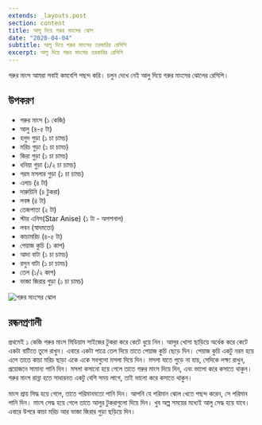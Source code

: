 ```yaml
---
extends: _layouts.post
section: content
title: আলু দিয়ে গরুর মাংসের ঝোল
date: "2020-04-04"
subtitle: আলু দিয়ে গরুর মাংসের তরকারির রেসিপি
excerpt: আলু দিয়ে গরুর মাংসের তরকারির রেসিপি
---
```


গরুর মাংস আমরা সবাই কমবেশি পছন্দ করি। চলুন দেখে নেই আলু দিয়ে গরুর মাংসের ঝোলের রেসিপি।

## উপকরণ

- গরুর মাংস (১ কেজি)
- আলু (৪-৫ টা)
- হলুদ গুড়া (১ চা চামচ)
- মরিচ গুড়া (১ চা চামচ)
- জিরা গুড়া (১ চা চামচ)
- ধনিয়া গুড়া (১/২ চা চামচ)
- গরম মসলার গুড়া (১ চা চামচ)
- এলাচ (৪ টা)
- দারুচিনি (৪ টুকরা)
- লবঙ্গ (৪ টা)
- তেজপাতা (২ টা)
- স্টার এনিস(Star Anise) (১ টা - অপশনাল)
- লবন (স্বাদমতো)
- কাচামরিচ (৪-৫ টা)
- পেয়াজ কুচি (১ কাপ)
- আদা বাটা (১ চা চামচ)
- রসুন বাটা (১ চা চামচ)
- তেল (১/২ কাপ)
- ভাজা জিরার গুড়া (১ চা চামচ)

![গরুর মাংসের ঝোল](/assets/images/recipes/beef-alur-jhol.jpg)

## রন্ধনপ্রণালী

প্রথমেই ১ কেজি গরুর মাংস মিডিয়াম সাইজের টুকরা করে কেটে ধুয়ে নিন। আলুর খোসা ছাড়িয়ে অর্ধেক করে কেটে
একটা বাটিতে তুলে রাখুন। এবারে একটা পাত্রে তেল দিয়ে তাতে পেয়াজ কুচি ছেড়ে দিন। পেয়াজ কুচি একটু নরম হয়ে
এলে তাতে কাচা মরিচ ছাড়া একে একে সবগুলো মসলা দিয়ে দিন। মসলা যাতে পুড়ে না যায়, সেদিকে লক্ষ্য রাখুন,
প্রয়োজনে সামান্য পানি দিন। মসলা কসানো হয়ে গেলে তাতে গরুর মাংস দিয়ে দিন, এবং ভালো করে কসাতে থাকুন।
গরুর মাংস রান্না হতে সাধারনত একটু বেশি সময় লাগে, তাই ভালো করে কসাতে থাকুন।

মাংস প্রায় সিদ্ধ হয়ে গেলে, তাতে পরিমানমতো পানি দিন। আপনি যে পরিমান ঝোল খেতে পছন্দ করেন, সে পরিমান
পানি দিন। মাংস সেদ্ধ হয়ে গেলে তাতে আলুর টুকরাগুলো দিয়ে দিন। খুব অল্প সময়ের মধ্যেই আলু সেদ্ধ হয়ে যাবে।
এবারে উপরে কাচা মরিচ আর ভাজা জিরার গুড়া ছড়িয়ে দিন।
